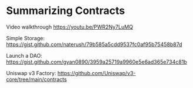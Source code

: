 # Summarizing Contracts

Video walkthrough
https://youtu.be/PWR2Ny7LuMQ

Simple Storage: https://gist.github.com/naterush/79b585a5cdd9537fc0af95b75458b87d

Launch a DAO: https://gist.github.com/gyan0890/3959a25719a9960e5e6ad365e734c81b

Uniswap v3 Factory: https://github.com/Uniswap/v3-core/tree/main/contracts
